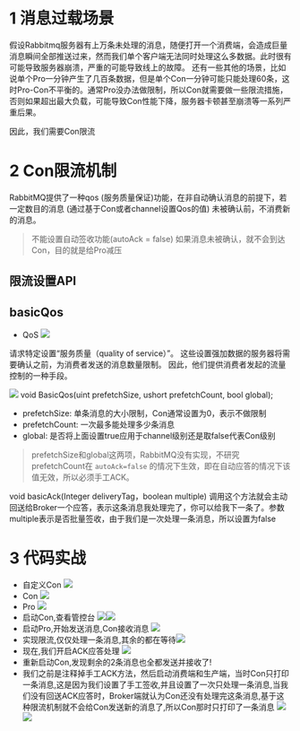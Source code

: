 # 1 消息过载场景
假设Rabbitmq服务器有上万条未处理的消息，随便打开一个消费端，会造成巨量消息瞬间全部推送过来，然而我们单个客户端无法同时处理这么多数据。此时很有可能导致服务器崩溃，严重的可能导致线上的故障。
还有一些其他的场景，比如说单个Pro一分钟产生了几百条数据，但是单个Con一分钟可能只能处理60条，这时Pro-Con不平衡的。通常Pro没办法做限制，所以Con就需要做一些限流措施，否则如果超出最大负载，可能导致Con性能下降，服务器卡顿甚至崩溃等一系列严重后果。

因此，我们需要Con限流
# 2 Con限流机制
RabbitMQ提供了一种qos (服务质量保证)功能，在非自动确认消息的前提下，若一定数目的消息 (通过基于Con或者channel设置Qos的值) 未被确认前，不消费新的消息。

> 不能设置自动签收功能(autoAck = false)
> 如果消息未被确认，就不会到达Con，目的就是给Pro减压

## 限流设置API 
## basicQos
- QoS
![](https://img-blog.csdnimg.cn/2020111416443320.png?x-oss-process=image/watermark,type_ZmFuZ3poZW5naGVpdGk,shadow_10,text_aHR0cHM6Ly9ibG9nLmNzZG4ubmV0L3FxXzMzNTg5NTEw,size_1,color_FFFFFF,t_70#pic_center)

请求特定设置“服务质量（quality of service）”。 这些设置强加数据的服务器将需要确认之前，为消费者发送的消息数量限制。 因此，他们提供消费者发起的流量控制的一种手段。


![](https://img-blog.csdnimg.cn/20201114163559162.png?x-oss-process=image/watermark,type_ZmFuZ3poZW5naGVpdGk,shadow_10,text_aHR0cHM6Ly9ibG9nLmNzZG4ubmV0L3FxXzMzNTg5NTEw,size_1,color_FFFFFF,t_70#pic_center)
void BasicQos(uint prefetchSize, ushort prefetchCount, bool global);
- prefetchSize: 单条消息的大小限制，Con通常设置为0，表示不做限制
- prefetchCount: 一次最多能处理多少条消息
- global: 是否将上面设置true应用于channel级别还是取false代表Con级别

> prefetchSize和global这两项，RabbitMQ没有实现，不研究
> prefetchCount在 `autoAck=false` 的情况下生效，即在自动应答的情况下该值无效，所以必须手工ACK。

void basicAck(Integer deliveryTag，boolean multiple)
调用这个方法就会主动回送给Broker一个应答，表示这条消息我处理完了，你可以给我下一条了。参数multiple表示是否批量签收，由于我们是一次处理一条消息，所以设置为false


#  3 代码实战
- 自定义Con
![](https://img-blog.csdnimg.cn/201906301734580.png?x-oss-process=image/watermark,type_ZmFuZ3poZW5naGVpdGk,shadow_10,text_aHR0cHM6Ly9ibG9nLmNzZG4ubmV0L3FxXzMzNTg5NTEw,size_16,color_FFFFFF,t_70)
- Con
![](https://img-blog.csdnimg.cn/20190630173039409.png?x-oss-process=image/watermark,type_ZmFuZ3poZW5naGVpdGk,shadow_10,text_aHR0cHM6Ly9ibG9nLmNzZG4ubmV0L3FxXzMzNTg5NTEw,size_16,color_FFFFFF,t_70)
- Pro
![](https://img-blog.csdnimg.cn/20190630173213500.png?x-oss-process=image/watermark,type_ZmFuZ3poZW5naGVpdGk,shadow_10,text_aHR0cHM6Ly9ibG9nLmNzZG4ubmV0L3FxXzMzNTg5NTEw,size_16,color_FFFFFF,t_70)
- 启动Con,查看管控台
![](https://img-blog.csdnimg.cn/20190630173605441.png?x-oss-process=image/watermark,type_ZmFuZ3poZW5naGVpdGk,shadow_10,text_aHR0cHM6Ly9ibG9nLmNzZG4ubmV0L3FxXzMzNTg5NTEw,size_16,color_FFFFFF,t_70)![](https://img-blog.csdnimg.cn/20190630174106823.png?x-oss-process=image/watermark,type_ZmFuZ3poZW5naGVpdGk,shadow_10,text_aHR0cHM6Ly9ibG9nLmNzZG4ubmV0L3FxXzMzNTg5NTEw,size_16,color_FFFFFF,t_70)
- 启动Pro,开始发送消息,Con接收消息
![](https://img-blog.csdnimg.cn/20190630174244847.png?x-oss-process=image/watermark,type_ZmFuZ3poZW5naGVpdGk,shadow_10,text_aHR0cHM6Ly9ibG9nLmNzZG4ubmV0L3FxXzMzNTg5NTEw,size_16,color_FFFFFF,t_70)
- 实现限流,仅仅处理一条消息,其余的都在等待![](https://img-blog.csdnimg.cn/20190630174441686.png?x-oss-process=image/watermark,type_ZmFuZ3poZW5naGVpdGk,shadow_10,text_aHR0cHM6Ly9ibG9nLmNzZG4ubmV0L3FxXzMzNTg5NTEw,size_16,color_FFFFFF,t_70)
- 现在,我们开启ACK应答处理
![](https://img-blog.csdnimg.cn/20190630174837306.png?x-oss-process=image/watermark,type_ZmFuZ3poZW5naGVpdGk,shadow_10,text_aHR0cHM6Ly9ibG9nLmNzZG4ubmV0L3FxXzMzNTg5NTEw,size_16,color_FFFFFF,t_70)
- 重新启动Con,发现剩余的2条消息也全都发送并接收了!
- 我们之前是注释掉手工ACK方法，然后启动消费端和生产端，当时Con只打印一条消息,这是因为我们设置了手工签收,并且设置了一次只处理一条消息,当我们没有回送ACK应答时，Broker端就认为Con还没有处理完这条消息,基于这种限流机制就不会给Con发送新的消息了,所以Con那时只打印了一条消息
![](https://img-blog.csdnimg.cn/20190630175019653.png?x-oss-process=image/watermark,type_ZmFuZ3poZW5naGVpdGk,shadow_10,text_aHR0cHM6Ly9ibG9nLmNzZG4ubmV0L3FxXzMzNTg5NTEw,size_16,color_FFFFFF,t_70)
![](https://img-blog.csdnimg.cn/20190630174947771.png?x-oss-process=image/watermark,type_ZmFuZ3poZW5naGVpdGk,shadow_10,text_aHR0cHM6Ly9ibG9nLmNzZG4ubmV0L3FxXzMzNTg5NTEw,size_16,color_FFFFFF,t_70)